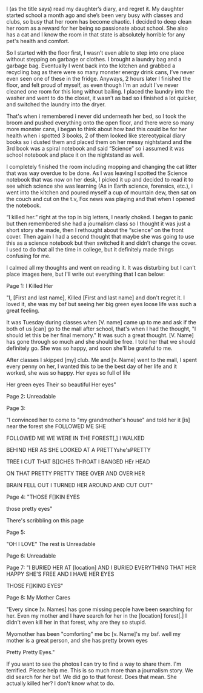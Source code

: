 I (as the title says) read my daughter’s diary, and regret it. My daughter started school a month ago and she’s been very busy with classes and clubs, so busy that her room has become chaotic. I decided to deep clean her room as a reward for her being so passionate about school. She also has a cat and I know the room in that state is absolutely horrible for any pet's health and comfort. 


So I started with the floor first, I wasn’t even able to step into one place without stepping on garbage or clothes. I brought a laundry bag and a garbage bag. Eventually I went back into the kitchen and grabbed a recycling bag as there were so many monster energy drink cans, I’ve never even seen one of these in the fridge. Anyways, 2 hours later I finished the floor, and felt proud of myself, as even though I'm an adult I've never cleaned one room for this long without bailing. I placed the laundry into the washer and went to do the closet, it wasn’t as bad so i finished a lot quicker, and switched the laundry into the dryer. 


That's when i remembered i never did underneath her bed, so I took the broom and pushed everything onto the open floor, and there were so many more monster cans, i began to think about how bad this could be for her health when i spotted 3 books, 2 of them looked like stereotypical diary books so i dusted them and placed them on her messy nightstand and the 3rd book was a spiral notebook and said “Science” so i assumed it was school notebook and place it on the nightstand as well. 


I completely finished the room including mopping and changing the cat litter that was way overdue to be done. As I was leaving I spotted the Science notebook that was now on her desk, I picked it up and decided to read it to see which science she was learning (As in Earth science, forensics, etc.), i went into the kitchen and poured myself a cup of mountain dew, then sat on the couch and cut on the t.v, Fox news was playing and that when I opened the notebook. 


“I killed her.” right at the top in big letters, I nearly choked. I began to panic but then remembered she had a journalism class so I thought it was just a short story she made, then I rethought about the “science” on the front cover. Then again I had a second thought that maybe she was going to use this as a science notebook but then switched it and didn’t change the cover. I used to do that all the time in college, but it definitely made things confusing for me. 


I calmed all my thoughts and went on reading it. It was disturbing but I can't place images here, but I'll write out everything that I can below:

Page 1: I Killed Her

"I, [First and last name], Killed [First and last name] and don't regret it. I loved it, she was my bsf but seeing her big green eyes loose life was such a great feeling.

It was Tuesday during classes when [V. name] came up to me and ask if the both of us [can] go to the mall after school, that's when I had the thought, "I should let this be her final memory." It was such a great thought. [V. Name] has gone through so much and she should be free. I told her that we should definitely go. She was so happy, and soon she'll be grateful to me.

After classes I skipped [my] club. Me and [v. Name] went to the mall, I spent every penny on her, I wanted this to be the best day of her life and it worked, she was so happy. Her eyes so full of life 

Her green eyes
Their so beautiful 
Her eyes"

Page 2:
Unreadable 

Page 3:

"I convinced her to come to "my grandmother's house" and told her it [is] near the forest she FOLLOWED ME SHE

FOLLOWED ME WE WERE IN THE FOREST[,] I WALKED 

BEHIND HER AS SHE LOOKED AT A PRETTYshe'sPRETTY 

TREE I CUT THAT B[]CHES THROAT I BANGED HEr HEAD 

ON THAT PRETTY PRETTY TREE OVER AND OVER HER 

BRAIN FELL OUT I TURNED HER AROUND AND CUT OUT"

Page 4:
"THOSE F[]KIN EYES
   



those pretty eyes"

There's scribbling on this page 

Page 5:

"OH I LOVE"
The rest is Unreadable 

Page 6:
Unreadable 

Page 7:
"I BURIED HER AT [location] AND I BURIED EVERYTHING THAT HER HAPPY 
 SHE'S FREE AND I HAVE HER EYES

THOSE
F[]KING
EYES"

Page 8: My Mother Cares

"Every since [v. Names] has gone missing people have been searching for her. Even my mother and I have search for her in the [location] forest[.] I didn't even kill her in that forest, why are they so stupid.

Myomother has been "comforting" me bc [v. Name]'s my bsf. well my mother is a great person, and she has pretty brown eyes

Pretty Pretty Eyes."


If you want to see the photos I can try to find a way to share them. I'm terrified. Please help me.
This is so much more than a journalism story. We did search for her bsf. We did go to that forest. Does that mean. She actually killed her? I don't know what to do.
